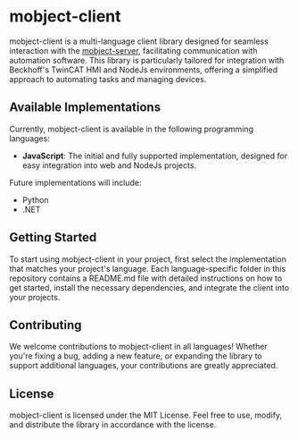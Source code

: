 # mobject-client

mobject-client is a multi-language client library designed for seamless interaction with the [mobject-server](https://github.com/Mobject-Dev-Team/mobject-server), facilitating communication with automation software. This library is particularly tailored for integration with Beckhoff's TwinCAT HMI and NodeJs environments, offering a simplified approach to automating tasks and managing devices.

## Available Implementations

Currently, mobject-client is available in the following programming languages:

- **JavaScript**: The initial and fully supported implementation, designed for easy integration into web and NodeJs projects.

Future implementations will include:

- Python
- .NET

## Getting Started

To start using mobject-client in your project, first select the implementation that matches your project's language. Each language-specific folder in this repository contains a README.md file with detailed instructions on how to get started, install the necessary dependencies, and integrate the client into your projects.

## Contributing

We welcome contributions to mobject-client in all languages! Whether you're fixing a bug, adding a new feature, or expanding the library to support additional languages, your contributions are greatly appreciated.

## License

mobject-client is licensed under the MIT License. Feel free to use, modify, and distribute the library in accordance with the license.

